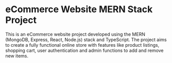 # eCommerce Website MERN Stack Project

This is an eCommerce website project developed using the MERN (MongoDB, Express, React, Node.js) stack and TypeScript. The project aims to create a fully functional online store with features like product listings, shopping cart, user authentication and admin functions to add and remove new items.

